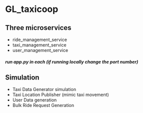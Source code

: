 # GL_taxicoop

## Three microservices

* ride_management_service
* taxi_management_service
* user_management_service

##### **run app.py in each (if running locally change the port number)**

## Simulation

* Taxi Data Generator simulation
* Taxi Location Publisher (mimic taxi movement)
* User Data generation
* Bulk Ride Request Generation